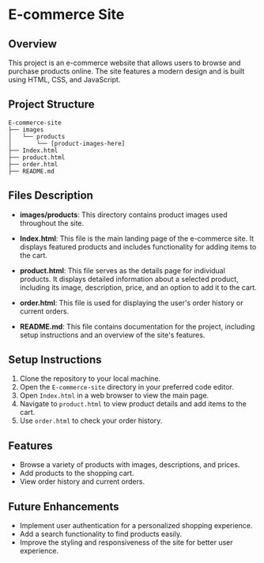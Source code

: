 # E-commerce Site

## Overview
This project is an e-commerce website that allows users to browse and purchase products online. The site features a modern design and is built using HTML, CSS, and JavaScript.

## Project Structure
```
E-commerce-site
├── images
│   └── products
│       └── [product-images-here]
├── Index.html
├── product.html
├── order.html
├── README.md
```

## Files Description

- **images/products**: This directory contains product images used throughout the site.

- **Index.html**: This file is the main landing page of the e-commerce site. It displays featured products and includes functionality for adding items to the cart.

- **product.html**: This file serves as the details page for individual products. It displays detailed information about a selected product, including its image, description, price, and an option to add it to the cart.

- **order.html**: This file is used for displaying the user's order history or current orders.

- **README.md**: This file contains documentation for the project, including setup instructions and an overview of the site's features.

## Setup Instructions
1. Clone the repository to your local machine.
2. Open the `E-commerce-site` directory in your preferred code editor.
3. Open `Index.html` in a web browser to view the main page.
4. Navigate to `product.html` to view product details and add items to the cart.
5. Use `order.html` to check your order history.

## Features
- Browse a variety of products with images, descriptions, and prices.
- Add products to the shopping cart.
- View order history and current orders.

## Future Enhancements
- Implement user authentication for a personalized shopping experience.
- Add a search functionality to find products easily.
- Improve the styling and responsiveness of the site for better user experience.